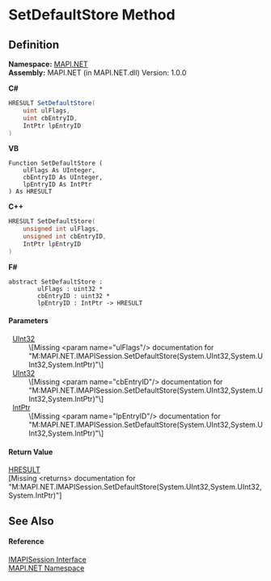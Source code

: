 # SetDefaultStore Method




## Definition
**Namespace:** <a href="5bef4637-66f8-16d4-e5f4-4d0da57a1538.md">MAPI.NET</a>  
**Assembly:** MAPI.NET (in MAPI.NET.dll) Version: 1.0.0

**C#**
``` C#
HRESULT SetDefaultStore(
	uint ulFlags,
	uint cbEntryID,
	IntPtr lpEntryID
)
```
**VB**
``` VB
Function SetDefaultStore ( 
	ulFlags As UInteger,
	cbEntryID As UInteger,
	lpEntryID As IntPtr
) As HRESULT
```
**C++**
``` C++
HRESULT SetDefaultStore(
	unsigned int ulFlags, 
	unsigned int cbEntryID, 
	IntPtr lpEntryID
)
```
**F#**
``` F#
abstract SetDefaultStore : 
        ulFlags : uint32 * 
        cbEntryID : uint32 * 
        lpEntryID : IntPtr -> HRESULT 
```



#### Parameters
<dl><dt>  <a href="https://learn.microsoft.com/dotnet/api/system.uint32" target="_blank" rel="noopener noreferrer">UInt32</a></dt><dd>\[Missing &lt;param name="ulFlags"/&gt; documentation for "M:MAPI.NET.IMAPISession.SetDefaultStore(System.UInt32,System.UInt32,System.IntPtr)"\]</dd><dt>  <a href="https://learn.microsoft.com/dotnet/api/system.uint32" target="_blank" rel="noopener noreferrer">UInt32</a></dt><dd>\[Missing &lt;param name="cbEntryID"/&gt; documentation for "M:MAPI.NET.IMAPISession.SetDefaultStore(System.UInt32,System.UInt32,System.IntPtr)"\]</dd><dt>  <a href="https://learn.microsoft.com/dotnet/api/system.intptr" target="_blank" rel="noopener noreferrer">IntPtr</a></dt><dd>\[Missing &lt;param name="lpEntryID"/&gt; documentation for "M:MAPI.NET.IMAPISession.SetDefaultStore(System.UInt32,System.UInt32,System.IntPtr)"\]</dd></dl>

#### Return Value
<a href="50596607-a328-ef10-6ea9-0448fbb7d197.md">HRESULT</a>  
\[Missing &lt;returns&gt; documentation for "M:MAPI.NET.IMAPISession.SetDefaultStore(System.UInt32,System.UInt32,System.IntPtr)"\]

## See Also


#### Reference
<a href="d28ec202-b730-fb1f-42ac-5545b0b43d47.md">IMAPISession Interface</a>  
<a href="5bef4637-66f8-16d4-e5f4-4d0da57a1538.md">MAPI.NET Namespace</a>  
